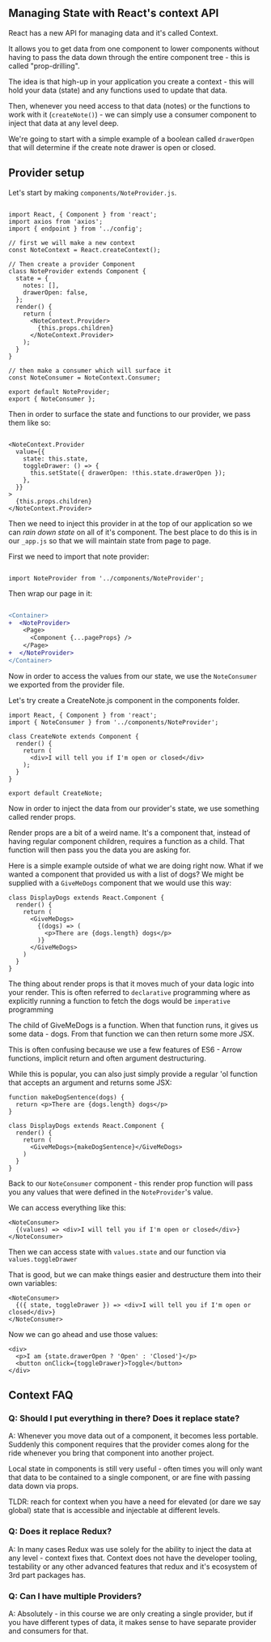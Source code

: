 ## Managing State with React's context API

React has a new API for managing data and it's called Context.

It allows you to get data from one component to lower components without having to pass the data down through the entire component tree - this is called "prop-drilling".

The idea is that high-up in your application you create a context - this will hold your data (state) and any functions used to update that data.

Then, whenever you need access to that data (notes) or the functions to work with it (`createNote()`) - we can simply use a consumer component to inject that data at any level deep.

We're going to start with a simple example of a boolean called `drawerOpen` that will determine if the create note drawer is open or closed.

## Provider setup

Let's start by making `components/NoteProvider.js`.

```JSX

import React, { Component } from 'react';
import axios from 'axios';
import { endpoint } from '../config';

// first we will make a new context
const NoteContext = React.createContext();

// Then create a provider Component
class NoteProvider extends Component {
  state = {
    notes: [],
    drawerOpen: false,
  };
  render() {
    return (
      <NoteContext.Provider>
        {this.props.children}
      </NoteContext.Provider>
    );
  }
}

// then make a consumer which will surface it
const NoteConsumer = NoteContext.Consumer;

export default NoteProvider;
export { NoteConsumer };

```

Then in order to surface the state and functions to our provider, we pass them like so:


```JSX

<NoteContext.Provider
  value={{
    state: this.state,
    toggleDrawer: () => {
      this.setState({ drawerOpen: !this.state.drawerOpen });
    },
  }}
>
  {this.props.children}
</NoteContext.Provider>

```

Then we need to inject this provider in at the top of our application so we can _rain down state_ on all of it's component. The best place to do this is in our `_app.js` so that we will maintain state from page to page.

First we need to import that note provider:

```JSX

import NoteProvider from '../components/NoteProvider';

```

Then wrap our page in it:

```diff

<Container>
+  <NoteProvider>
    <Page>
      <Component {...pageProps} />
    </Page>
+  </NoteProvider>
</Container>

```

Now in order to access the values from our state, we use the `NoteConsumer` we exported from the provider file.

Let's try create a CreateNote.js component in the components folder.

```JSX
import React, { Component } from 'react';
import { NoteConsumer } from '../components/NoteProvider';

class CreateNote extends Component {
  render() {
    return (
      <div>I will tell you if I'm open or closed</div>
    );
  }
}

export default CreateNote;
```

Now in order to inject the data from our provider's state, we use something called render props.

Render props are a bit of a weird name. It's a component that, instead of having regular component children, requires a function as a child. That function will then pass you the data you are asking for.

Here is a simple example outside of what we are doing right now. What if we wanted a component that provided us with a list of dogs? We might be supplied with a `GiveMeDogs` component that we would use this way:


```JSX
class DisplayDogs extends React.Component {
  render() {
    return (
      <GiveMeDogs>
        {(dogs) => (
          <p>There are {dogs.length} dogs</p>
        )}
      </GiveMeDogs>
    )
  }
}
```

The thing about render props is that it moves much of your data logic into your render. This is often referred to `declarative` programming where as explicitly running a function to fetch the dogs would be `imperative` programming


The child of GiveMeDogs is a function. When that function runs, it gives us some data - dogs. From that function we can then return some more JSX.

This is often confusing because we use a few features of ES6 - Arrow functions, implicit return and often argument destructuring.

While this is popular, you can also just simply provide a regular 'ol function that accepts an argument and returns some JSX:

```JSX
function makeDogSentence(dogs) {
  return <p>There are {dogs.length} dogs</p>
}

class DisplayDogs extends React.Component {
  render() {
    return (
      <GiveMeDogs>{makeDogSentence}</GiveMeDogs>
    )
  }
}
```


Back to our `NoteConsumer` component - this render prop function will pass you any values that were defined in the `NoteProvider`'s value.

We can access everything like this:

```JSX
<NoteConsumer>
  {(values) => <div>I will tell you if I'm open or closed</div>}
</NoteConsumer>
```

Then we can access state with `values.state` and our function via `values.toggleDrawer`

That is good, but we can make things easier and destructure them into their own variables:

```JSX
<NoteConsumer>
  {({ state, toggleDrawer }) => <div>I will tell you if I'm open or closed</div>}
</NoteConsumer>
```

Now we can go ahead and use those values:

```JSX
<div>
  <p>I am {state.drawerOpen ? 'Open' : 'Closed'}</p>
  <button onClick={toggleDrawer}>Toggle</button>
</div>
```

## Context FAQ

### Q: Should I put everything in there? Does it replace state?

A: Whenever you move data out of a component, it becomes less portable. Suddenly this component requires that the provider comes along for the ride whenever you bring that component into another project.

Local state in components is still very useful - often times you will only want that data to be contained to a single component, or are fine with passing data down via props.

TLDR: reach for context when you have a need for elevated (or dare we say global) state that is accessible and injectable at different levels.

### Q: Does it replace Redux?

A: In many cases Redux was use solely for the ability to inject the data at any level - context fixes that. Context does not have the developer tooling, testability or any other advanced features that redux and it's ecosystem of 3rd part packages has.


### Q: Can I have multiple Providers?

A: Absolutely - in this course we are only creating a single provider, but if you have different types of data, it makes sense to have separate provider and consumers for that.
